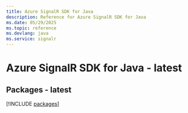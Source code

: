 ```yaml
---
title: Azure SignalR SDK for Java
description: Reference for Azure SignalR SDK for Java
ms.date: 05/29/2025
ms.topic: reference
ms.devlang: java
ms.service: signalr
---
```

# Azure SignalR SDK for Java - latest
## Packages - latest
[!INCLUDE [packages](signalr-index.md)]